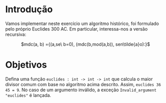 <script>
MathJax = {
  loader: {load: ['input/asciimath', 'output/chtml']},
  asciimath: {
    delimiters: [['$','$'], ['`','`']]
  }
}
</script>

<script src="https://polyfill.io/v3/polyfill.min.js?features=es6"></script>
<script type="text/javascript" id="MathJax-script" async
  src="https://cdn.jsdelivr.net/npm/mathjax@3/es5/startup.js"></script>


# Introdução 

Vamos implementar neste exercício um algoritmo histórico, foi formulado pelo próprio Euclides 300 AC.
Em particular, interessa-nos a versão recursiva:

<center>
$mdc(a, b) ={(a,se\ b=0), (mdc(b,mod(a,b)), sen\tilde{a}o):}$
</center>


# Objetivos

Defina uma função `euclides : int -> int -> int` que calcula o maior divisor comum com base no algoritmo acima descrito. Assim, `euclides 36 45 = 9`. No caso de um argumento inválido, a exceção `Invalid_argument "euclides"` é lançada.
